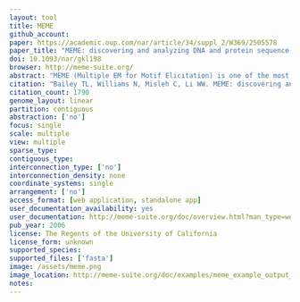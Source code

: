 ```yaml
---
layout: tool 
title: MEME
github_account: 
paper: https://academic.oup.com/nar/article/34/suppl_2/W369/2505578
paper_title: "MEME: discovering and analyzing DNA and protein sequence motifs."
doi: 10.1093/nar/gkl198
browser: http://meme-suite.org/
abstract: "MEME (Multiple EM for Motif Elicitation) is one of the most widely used tools for searching for novel ‘signals’ in sets of biological sequences. Applications include the discovery of new transcription factor binding sites and protein domains. MEME works by searching for repeated, ungapped sequence patterns that occur in the DNA or protein sequences provided by the user. Users can perform MEME searches via the web server hosted by the National Biomedical Computation Resource ( http://meme.nbcr.net ) and several mirror sites. Through the same web server, users can also access the Motif Alignment and Search Tool to search sequence databases for matches to motifs encoded in several popular formats. By clicking on buttons in the MEME output, users can compare the motifs discovered in their input sequences with databases of known motifs, search sequence databases for matches to the motifs and display the motifs in various formats. This article describes the freely accessible web server and its architecture, and discusses ways to use MEME effectively to find new sequence patterns in biological sequences and analyze their significance."
citation: "Bailey TL, Williams N, Misleh C, Li WW. MEME: discovering and analyzing DNA and protein sequence motifs. Nucleic Acids Res. academic.oup.com; 2006;34: W369–73."
citation_count: 1790
genome_layout: linear
partition: contiguous
abstraction: ['no']
focus: single
scale: multiple
view: multiple
sparse_type: 
contiguous_type: 
interconnection_type: ['no']
interconnection_density: none
coordinate_systems: single
arrangement: ['no']
access_format: [web application, standalone app]
user_documentation_availability: yes
user_documentation: http://meme-suite.org/doc/overview.html?man_type=web
pub_year: 2006
license: The Regents of the University of California
license_form: unknown
supported_species: 
supported_files: ['fasta']
image: /assets/meme.png
image_location: http://meme-suite.org/doc/examples/meme_example_output_files/meme.html?man_type=web
notes: 
---
```

